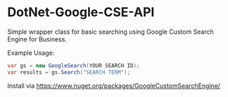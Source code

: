 DotNet-Google-CSE-API
=====================

Simple wrapper class for basic searching using Google Custom Search Engine for Business. 

Example Usage:
```c#
var gs = new GoogleSearch(YOUR SEARCH ID); 
var results = gs.Search("SEARCH TERM");
```


Install via https://www.nuget.org/packages/GoogleCustomSearchEngine/
